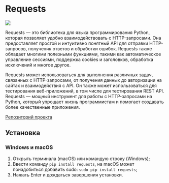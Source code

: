 # Requests

![](https://raw.githubusercontent.com/qa-guru/knowledge-base/main/img/tools-python/Requests/requests-banner.jpg)

Requests — это библиотека для языка программирования Python, которая позволяет удобно взаимодействовать с HTTP-запросами. Она предоставляет простой и интуитивно понятный API для отправки HTTP-запросов, получения ответов и обработки ошибок. Requests также обладает многими полезными функциями, такими как автоматическое управление сессиями, поддержка cookies и заголовков, обработка исключений и многое другое.

Requests может использоваться для выполнения различных задач, связанных с HTTP-запросами, от получения данных до авторизации на сайтах и взаимодействия с API. Он также может использоваться для тестирования веб-приложений, в том числе для тестирования REST API. Requests — мощный инструмент для работы с HTTP-запросами на Python, который упрощает жизнь программистам и помогает создавать более качественные приложения.

[Репозиторий проекта](https://github.com/psf/requests)

## Установка

### Windows и macOS
1. Открыть терминала (macOS) или командую строку (Windows);
2. Ввести команду `pip install requests`, на macOS может понадобиться добавить sudo: `sudo pip install requests`;
3. Нажать Enter и дождаться завершения установки.
